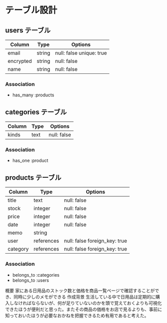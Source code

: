 # テーブル設計

## users テーブル
| Column             | Type   | Options                  |
| ------------------ | ------ | ------------------------ |
| email              | string | null: false unique: true |
| encrypted          | string | null: false              |
| name               | string | null: false              |

### Association
- has_many :products


## categories テーブル
| Column             | Type       | Options                       |
| ------------------ | ---------- | ----------------------------- |
| kinds              | text       | null: false                   |

### Association
- has_one :product


## products テーブル
| Column             | Type       | Options                       |
| ------------------ | ---------- | ----------------------------- |
| title              | text       | null: false                   |
| stock              | integer    | null: false                   |
| price              | integer    | null: false                   |
| date               | integer    | null: false                   |
| memo               | string     |                               |
| user               | references | null: false foreign_key: true |
| category           | references | null: false foreign_key: true |

### Association
- belongs_to :categories
- belongs_to :users

概要
家にある日用品のストック数と価格を商品一覧ページで確認することができ、同時に少しのメモができる
作成背景
生活している中で日用品は定期的に購入しなければならないが、何が足りていないのかを頭で覚えておくよりも可視化できたほうが便利だと思った。またその商品の価格をお店で見るよりも、事前に知っておいたほうが必要なおかねを把握できるため有用であると考えた。